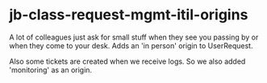 # jb-class-request-mgmt-itil-origins

A lot of colleagues just ask for small stuff when they see you passing by or when they come to your desk. 
Adds an 'in person' origin to UserRequest.

Also some tickets are created when we receive logs. So we also added 'monitoring' as an origin.

